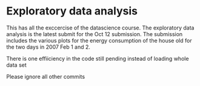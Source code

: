 Exploratory data analysis
==================
This has all the exccercise of the datascience course. The exploratory data analysis is the latest submit for the Oct 12 submission. The submission includes the various plots for the energy consumption of the house old for the two days in 2007 Feb 1 and 2.

There is one effiiciency in  the code still pending instead of loading whole data set 

Please ignore all other commits

